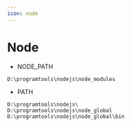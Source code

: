 ```yaml
---
icon: node
---
```


# Node

* NODE\_PATH

```
D:\programtools\nodejs\node_modules
```

* PATH

```
D:\programtools\nodejs\
D:\programtools\nodejs\node_global
D:\programtools\nodejs\node_global\bin
```
